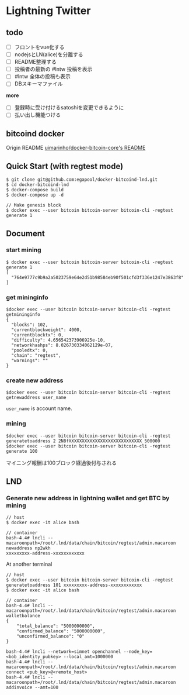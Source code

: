 # Lightning Twitter

## todo
- [ ] フロントをvue化する
- [ ] nodejsとLN(alice)を分離する
- [ ] README整理する
- [ ] 投稿者の最新の #lntw 投稿を表示
- [ ] #lntw 全体の投稿も表示
- [ ] DBスキーマファイル

**more**

- [ ] 登録時に受け付けるsatoshiを変更できるように
- [ ] 払い出し機能つける

## bitcoind docker
Origin README [uimarinho/docker-bitcoin-core's README](https://github.com/ruimarinho/docker-bitcoin-core/blob/master/README.md)

## Quick Start (with regtest mode)

```
$ git clone git@github.com:egapool/docker-bitcoind-lnd.git
$ cd docker-bitcoind-lnd
$ docker-compose build
$ docker-compose up -d

// Make genesis block
$ docker exec --user bitcoin bitcoin-server bitcoin-cli -regtest generate 1 
```

## Document

### start mining
```
$ docker exec --user bitcoin bitcoin-server bitcoin-cli -regtest generate 1
[
  "764e9777c9b9a2a5023759e64e2d51b98584eb90f501cfd3f336e1247e3863f8"
]
```

### get mininginfo
```
$docker exec --user bitcoin bitcoin-server bitcoin-cli -regtest getmininginfo
{
  "blocks": 102,
  "currentblockweight": 4000,
  "currentblocktx": 0,
  "difficulty": 4.656542373906925e-10,
  "networkhashps": 8.026730334062129e-07,
  "pooledtx": 0,
  "chain": "regtest",
  "warnings": ""
}
```

### create new address
```
$docker exec --user bitcoin bitcoin-server bitcoin-cli -regtest getnewaddress user_name
```
`user_name` is account name.

### mining
```
$docker exec --user bitcoin bitcoin-server bitcoin-cli -regtest generatetoaddress 2 2N8fXXXXXXXXXXXXXXXXXXXXXXXXXXXX 500000
$docker exec --user bitcoin bitcoin-server bitcoin-cli -regtest generate 100
```
マイニング報酬は100ブロック経過後付与される

## LND
### Generate new address in lightning wallet and get BTC by mining
```
// host
$ docker exec -it alice bash

// container
bash-4.4# lncli --macaroonpath=/root/.lnd/data/chain/bitcoin/regtest/admin.macaroon newaddress np2wkh
xxxxxxxxx-address-xxxxxxxxxxxx
```

At another terminal

```
// host
$ docker exec --user bitcoin bitcoin-server bitcoin-cli -regtest generatetoaddress 101 xxxxxxxxx-address-xxxxxxxxxxxx
$ docker exec -it alice bash

// container
bash-4.4# lncli --macaroonpath=/root/.lnd/data/chain/bitcoin/regtest/admin.macaroon walletbalance
{
    "total_balance": "5000000000",
    "confirmed_balance": "5000000000",
    "unconfirmed_balance": "0"
}
```

```
bash-4.4# lncli --network=simnet openchannel --node_key=<bob_identity_pubkey> --local_amt=1000000
bash-4.4# lncli --macaroonpath=/root/.lnd/data/chain/bitcoin/regtest/admin.macaroon connect <pub_key>@<remote_host>
bash-4.4# lncli --macaroonpath=/root/.lnd/data/chain/bitcoin/regtest/admin.macaroon addinvoice --amt=100




